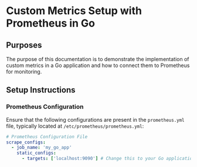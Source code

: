 # Custom Metrics Setup with Prometheus in Go
## Purposes
The purpose of this documentation is to demonstrate the implementation of custom metrics in a Go application and how to connect them to Prometheus for monitoring.

## Setup Instructions

### Prometheus Configuration

Ensure that the following configurations are present in the `prometheus.yml` file, typically located at `/etc/prometheus/prometheus.yml`:

```yaml
# Prometheus Configuration File
scrape_configs:
  - job_name: 'my_go_app'
    static_configs:
      - targets: ['localhost:9090'] # Change this to your Go application's address
